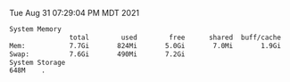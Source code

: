 Tue Aug 31 07:29:04 PM MDT 2021
```bash
System Memory
               total        used        free      shared  buff/cache   available
Mem:           7.7Gi       824Mi       5.0Gi       7.0Mi       1.9Gi       6.5Gi
Swap:          7.6Gi       490Mi       7.2Gi
System Storage
648M	.
```
